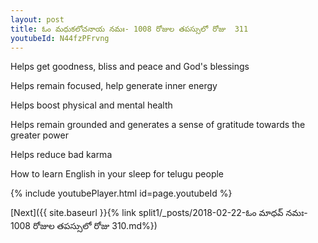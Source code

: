 ```yaml
---
layout: post
title: ఓం మధుకలోచనాయ నమః- 1008 రోజుల తపస్సులో రోజు  311
youtubeId: N44fzPFrvng
---
```

 
 
Helps get goodness, bliss and peace and God's blessings
 
Helps remain focused, help generate inner energy 
 
Helps boost physical and mental health 
 
Helps remain grounded and generates a sense of gratitude towards the greater power 
 
Helps reduce bad karma
 
How to learn English in your sleep for telugu people
 
 
 
 


{% include youtubePlayer.html id=page.youtubeId %}
 
[Next]({{ site.baseurl }}{% link split1/_posts/2018-02-22-ఓం మాధవ్ నమః- 1008 రోజుల తపస్సులో రోజు  310.md%})
 

